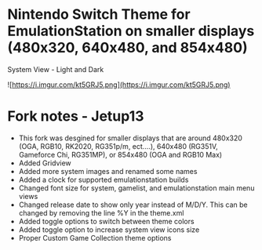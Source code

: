 # Nintendo Switch Theme for EmulationStation on smaller displays (480x320, 640x480, and 854x480)

System View - Light and Dark

![https://i.imgur.com/kt5GRJ5.png](https://i.imgur.com/kt5GRJ5.png)

# Fork notes - Jetup13
- This fork was desgined for smaller displays that are around 480x320 (OGA, RGB10, RK2020, RG351p/m, ect....), 640x480 (RG351V, Gameforce Chi, RG351MP), or 854x480 (OGA and RGB10 Max)
- Added Gridview
- Added more system images and renamed some names
- Added a clock for supported emulationstation builds
- Changed font size for system, gamelist, and emulationstation main menu views
- Changed release date to show only year instead of M/D/Y. This can be changed by removing the line <format>%Y</format> in the theme.xml
- Added toggle options to switch between theme colors
- Added toggle option to increase system view icons size
- Proper Custom Game Collection theme options 